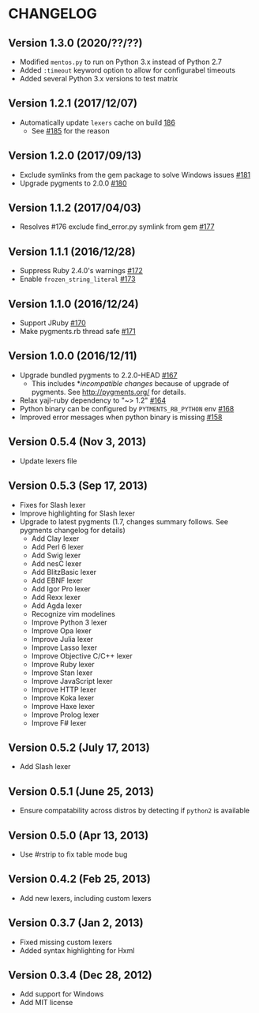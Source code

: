 CHANGELOG
===========

Version 1.3.0 (2020/??/??)
-----------------------------

* Modified `mentos.py` to run on Python 3.x instead of Python 2.7
* Added `:timeout` keyword option to allow for configurabel timeouts
* Added several Python 3.x versions to test matrix

Version 1.2.1 (2017/12/07)
-----------------------------

* Automatically update `lexers` cache on build [186](https://github.com/tmm1/pygments.rb/pull/186)
  * See [#185](https://github.com/tmm1/pygments.rb/pull/185) for the reason

Version 1.2.0 (2017/09/13)
-----------------------------

* Exclude symlinks from the gem package to solve Windows issues [#181](https://github.com/tmm1/pygments.rb/pull/181)
* Upgrade pygments to 2.0.0 [#180](https://github.com/tmm1/pygments.rb/pull/180)

Version 1.1.2 (2017/04/03)
-----------------------------

* Resolves #176 exclude find_error.py symlink from gem [#177](https://github.com/tmm1/pygments.rb/pull/177)

Version 1.1.1 (2016/12/28)
-----------------------------

* Suppress Ruby 2.4.0's warnings [#172](https://github.com/tmm1/pygments.rb/pull/172)
* Enable `frozen_string_literal` [#173](https://github.com/tmm1/pygments.rb/pull/173)

Version 1.1.0 (2016/12/24)
-----------------------------

* Support JRuby [#170](https://github.com/tmm1/pygments.rb/pull/170)
* Make pygments.rb thread safe [#171](https://github.com/tmm1/pygments.rb/pull/171)

Version 1.0.0 (2016/12/11)
-----------------------------

* Upgrade bundled pygments to 2.2.0-HEAD [#167](https://github.com/tmm1/pygments.rb/pull/167)
  * This includes **incompatible changes* because of upgrade of pygments.
    See http://pygments.org/ for details.
* Relax yajl-ruby dependency to "~> 1.2" [#164](https://github.com/tmm1/pygments.rb/pull/164)
* Python binary can be configured by `PYTMENTS_RB_PYTHON` env [#168](https://github.com/tmm1/pygments.rb/pull/168)
* Improved error messages when python binary is missing [#158](https://github.com/tmm1/pygments.rb/pull/158)


Version 0.5.4 (Nov 3, 2013)
-----------------------------

* Update lexers file

Version 0.5.3 (Sep 17, 2013)
-----------------------------

* Fixes for Slash lexer
* Improve highlighting for Slash lexer
* Upgrade to latest pygments (1.7, changes summary follows.  See pygments changelog for details)
  * Add Clay lexer
  * Add Perl 6 lexer
  * Add Swig lexer
  * Add nesC lexer
  * Add BlitzBasic lexer
  * Add EBNF lexer
  * Add Igor Pro lexer
  * Add Rexx lexer
  * Add Agda lexer
  * Recognize vim modelines
  * Improve Python 3 lexer
  * Improve Opa lexer
  * Improve Julia lexer
  * Improve Lasso lexer
  * Improve Objective C/C++ lexer
  * Improve Ruby lexer
  * Improve Stan lexer
  * Improve JavaScript lexer
  * Improve HTTP lexer
  * Improve Koka lexer
  * Improve Haxe lexer
  * Improve Prolog lexer
  * Improve F# lexer

Version 0.5.2 (July 17, 2013)
-----------------------------

* Add Slash lexer

Version 0.5.1 (June 25, 2013)
-----------------------------

* Ensure compatability across distros by detecting if `python2` is available

Version 0.5.0 (Apr 13, 2013)
-----------------------------

* Use #rstrip to fix table mode bug

Version 0.4.2 (Feb 25, 2013)
-----------------------------

* Add new lexers, including custom lexers

Version 0.3.7 (Jan 2, 2013)
-----------------------------

* Fixed missing custom lexers
* Added syntax highlighting for Hxml

Version 0.3.4 (Dec 28, 2012)
-----------------------------

* Add support for Windows
* Add MIT license


